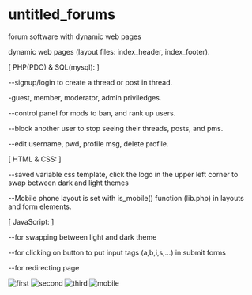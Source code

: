 # untitled_forums
forum software with dynamic web pages

dynamic web pages (layout files: index_header, index_footer).

[ PHP(PDO) & SQL(mysql): ]

--signup/login to create a thread or post in thread.

-guest, member, moderator, admin priviledges.

--control panel for mods to ban, and rank up users.

--block another user to stop seeing their threads, posts, and pms.

--edit username, pwd, profile msg, delete profile.

[ HTML & CSS: ]

--saved variable css template, click the logo in the upper left corner to swap between dark and light themes

--Mobile phone layout is set with is_mobile() function (lib.php) in layouts and form elements.

[ JavaScript: ]

--for swapping between light and dark theme

--for clicking on button to put input tags (a,b,i,s,...) in submit forms

--for redirecting page

![first](https://user-images.githubusercontent.com/73267302/125153744-e52d7a80-e123-11eb-87ec-1bd58ad1ac09.png)
![second](https://user-images.githubusercontent.com/73267302/125153748-eb235b80-e123-11eb-80b5-a046ab489796.png)
![third](https://user-images.githubusercontent.com/73267302/125153756-f6768700-e123-11eb-893e-64f890797937.png)
![mobile](https://user-images.githubusercontent.com/73267302/125153834-7270cf00-e124-11eb-857b-084b47a0c2b8.png)
